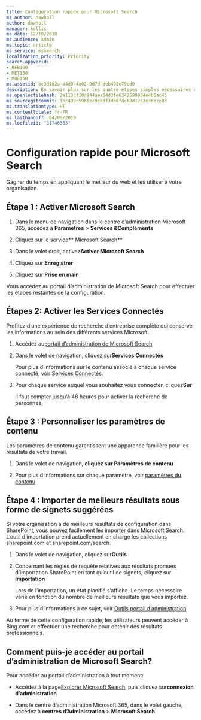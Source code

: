 ```yaml
---
title: Configuration rapide pour Microsoft Search
ms.author: dawholl
author: dawholl
manager: kellis
ms.date: 12/18/2018
ms.audience: Admin
ms.topic: article
ms.service: mssearch
localization_priority: Priority
search.appverid:
- BFB160
- MET150
- MOE150
ms.assetid: bc3d1d2a-a4d9-4a02-9d7d-deb492e79cd0
description: En savoir plus sur les quatre étapes simples nécessaires à l’activation et l’utilisation de Microsoft Search.
ms.openlocfilehash: 2a113cf10d944aea54d3fe6342599934e4b5ac45
ms.sourcegitcommit: 1bc499c59b6ec9cbdf3db0fdcb8d1252e36cce0c
ms.translationtype: HT
ms.contentlocale: fr-FR
ms.lasthandoff: 04/09/2019
ms.locfileid: "31746365"
---
```

# <a name="quick-set-up-for-microsoft-search"></a>Configuration rapide pour Microsoft Search

Gagner du temps en appliquant le meilleur du web et les utiliser à votre organisation.
  
## <a name="step-1-turn-on-microsoft-search"></a>Étape 1 : Activer Microsoft Search

1. Dans le menu de navigation dans le centre d’administration Microsoft 365, accédez à **Paramètres** \> **Services &amp;Compléments**
    
2. Cliquez sur le service** Microsoft Search** 
    
3. Dans le volet droit, activez**Activer Microsoft Search**
    
4. Cliquez sur **Enregistrer**
    
5. Cliquez sur **Prise en main**
  
Vous accédez au portail d’administration de Microsoft Search pour effectuer les étapes restantes de la configuration.
    
## <a name="step-2-enable-connected-services"></a>Étapes 2: Activer les Services Connectés

Profitez d’une expérience de recherche d’entreprise complète qui conserve les informations au sein des différents services Microsoft.
  
1. Accédez au[portail d’administration de Microsoft Search](https://www.bingforbusiness.com/admin)
    
2. Dans le volet de navigation, cliquez sur**Services Connectés**
    
    Pour plus d’informations sur le contenu associé à chaque service connecté, voir [Services Connectés](connected-services.md).
    
3. Pour chaque service auquel vous souhaitez vous connecter, cliquez**Sur**
    
    Il faut compter jusqu’à 48 heures pour activer la recherche de personnes.
    
## <a name="step-3-customize-content-settings"></a>Étape 3 : Personnaliser les paramètres de contenu

Les paramètres de contenu garantissent une apparence familière pour les résultats de votre travail. 
  
1. Dans le volet de navigation, **cliquez sur Paramètres de contenu**
    
2. Pour plus d’informations sur chaque paramètre, voir [paramètres du contenu](content-settings.md)
    
## <a name="step-4-import-best-bets-as-suggested-bookmarks"></a>Étape 4 : Importer de meilleurs résultats sous forme de signets suggérées

Si votre organisation a de meilleurs résultats de configuration dans SharePoint, vous pouvez facilement les importer dans Microsoft Search. L’outil d’importation prend actuellement en charge les collections sharepoint.com et sharepoint.com/search. 
  
1. Dans le volet de navigation, cliquez sur**Outils**
    
2. Concernant les règles de requête relatives aux résultats promues d’importation SharePoint en tant qu’outil de signets, cliquez sur **Importation**
    
    Lors de l’importation, un état planifié s’affiche. Le temps nécessaire varie en fonction du nombre de meilleurs résultats que vous importez.
    
3. Pour plus d’informations à ce sujet, voir [Outils portail d’administration](admin-portal-tools.md)
    
Au terme de cette configuration rapide, les utilisateurs peuvent accéder à Bing.com et effectuer une recherche pour obtenir des résultats professionnels. 
  
## <a name="how-do-i-get-to-the-microsoft-search-admin-portal"></a>Comment puis-je accéder au portail d’administration de Microsoft Search?

Pour accéder au portail d’administration à tout moment:
  
- Accédez à la page[Explorer Microsoft Search](https://www.bing.com/business/explore), puis cliquez sur**connexion d’administration**
    
- Dans le centre d’administration Microsoft 365, dans le volet gauche, accédez à **centres d’Administration** \> **Microsoft Search**

  

